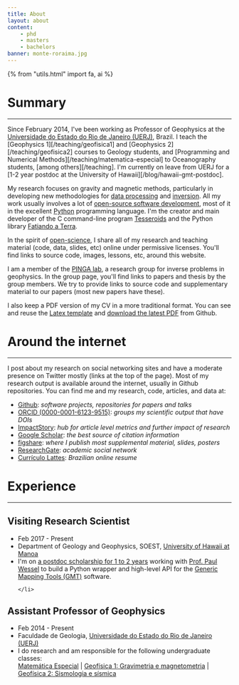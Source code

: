 ```yaml
---
title: About
layout: about
content:
    - phd
    - masters
    - bachelors
banner: monte-roraima.jpg
---
```


{% from "utils.html" import fa, ai %}

# Summary
<hr>

Since February 2014, I've been working as
Professor of Geophysics at the
[Universidade do Estado do Rio de Janeiro (UERJ)](http://www.uerj.br),
Brazil.
I teach the [Geophysics 1][/teaching/geofisica1] and
[Geophysics 2][/teaching/geofisica2] courses to Geology students,
and [Programming and Numerical Methods][/teaching/matematica-especial] to
Oceanography students, [among others][/teaching].
I'm currently on leave from UERJ for a
[1-2 year postdoc at the University of Hawaii][/blog/hawaii-gmt-postdoc].

My research focuses on gravity and magnetic methods, particularly in developing
new methodologies for
[data processing](/papers/paper-polynomial-eqlayer-2013.html)
and
[inversion](/papers/paper-moho-inversion-tesseroids-2016.html).
All my work usually involves a lot of
[open-source software development](/software),
most of it in the excellent [Python](https://www.python.org)
programming language.
I'm the creator and main developer of
the C command-line program [Tesseroids](/software/tesseroids.html)
and the Python library [Fatiando a Terra](/software/fatiando.html).

In the spirit of
[open-science](https://en.wikipedia.org/wiki/Open_science),
I share all of my research and
teaching material
(code, data, slides, etc)
online under permissive licenses.
You'll find links to source code, images, lessons, etc, around this
website.

I am a member of the
[PINGA lab](http://www.pinga-lab.org),
a research group for inverse problems in geophysics.
In the group page, you'll find links to papers and thesis by the group members.
We try to provide links to source code and supplementary material to our
papers (most new papers have these).

I also keep a PDF version of my CV in a more traditional format.
You can see and reuse the [Latex template](https://github.com/leouieda/cv)
and [download the latest PDF](https://github.com/leouieda/cv/releases/latest)
from Github.


# Around the internet
<hr>

I post about my research on social networking sites and have a moderate
presence on Twitter mostly (links at the top of the page).
Most of my research output is available around the internet, usually in Github
repositories.
You can find me and my research, code, articles, and data at:

<ul class="fa-ul">

<li><i class="fa-li fa fa-github fa-lg"></i>
<a href="https://github.com/leouieda">Github</a>:
<em>software projects, repositories for papers and talks</em>
</li>

<li><i class="fa-li ai ai-orcid fa-lg"></i>
<a href="http://orcid.org/0000-0001-6123-9515">ORCID (0000-0001-6123-9515)</a>:
<em>groups my scientific output that have DOIs</em>
</li>

<li><i class="fa-li ai ai-impactstory fa-lg"></i>
<a href="https://impactstory.org/u/0000-0001-6123-9515">ImpactStory</a>:
<em>hub for article level metrics and further impact of research</em>
</li>

<li><i class="fa-li ai ai-google-scholar fa-lg"></i>
<a href="http://scholar.google.com.br/citations?user=qfmPrUEAAAAJ">Google Scholar</a>:
<em>the best source of citation information</em>
</li>

<li><i class="fa-li ai ai-figshare fa-lg"></i>
<a href="http://figshare.com/authors/Leonardo%20Uieda/97471">figshare</a>:
<em>where I publish most supplemental material, slides, posters</em>
</li>

<li><i class="fa-li ai ai-researchgate fa-lg"></i>
<a href="https://www.researchgate.net/profile/Leonardo_Uieda">ResearchGate</a>:
<em>academic social network</em>
</li>

<li><i class="fa-li fa fa-flask fa-lg"></i>
<a href="http://lattes.cnpq.br/8939551682050504">Currículo Lattes</a>:
<em>Brazilian online resume</em>
</li>

</ul>


# Experience
<hr>

## Visiting Research Scientist

<ul class="fa-ul">
    <li><i class="fa-li fa fa-calendar fa-fw"></i>
        Feb 2017 - Present
    </li>
    <li><i class="fa-li fa fa-university fa-fw"></i>
        Department of Geology and Geophysics, SOEST,
        <a href="http://www.soest.hawaii.edu/GG/index.html">University of
        Hawaii at Manoa</a>
    </li>
    <li><i class="fa-li fa fa-info-circle fa-fw"></i>
        I'm on <a href="/blog/hawaii-gmt-postdoc.html">a postdoc scholarship
        for 1 to 2 years</a> working with
        <a href="http://www.soest.hawaii.edu/wessel/">Prof. Paul Wessel</a>
        to build a Python wrapper and high-level API for the
        <a href="http://gmt.soest.hawaii.edu/">Generic Mapping Tools (GMT)</a>
        software.

    </li>
</ul>

## Assistant Professor of Geophysics

<ul class="fa-ul">
    <li><i class="fa-li fa fa-calendar fa-fw"></i>
        Feb 2014 - Present
    </li>
    <li><i class="fa-li fa fa-university fa-fw"></i>
        Faculdade de Geologia,
        <a href="http://www.uerj.br">Universidade do Estado do Rio de Janeiro (UERJ)</a>
    </li>
    <li><i class="fa-li fa fa-info-circle fa-fw"></i>
        I do research and am responsible for the following undergraduate classes:
        <br>
        <a href="/teaching/matematica-especial.html">Matemática Especial</a> |
        <a href="/teaching/geofisica1.html">Geofísica 1: Gravimetria e magnetometria</a> |
        <a href="/teaching/geofisica2.html">Geofísica 2: Sismologia e sísmica</a>
    </li>
</ul>
